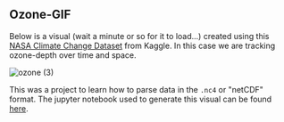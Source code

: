 ## Ozone-GIF

Below is a visual (wait a minute or so for it to load...) created using this [NASA Climate Change Dataset](https://www.kaggle.com/code/brsdincer/netcdf-information-and-analysis-climate-change/data) from Kaggle. In this case we are tracking ozone-depth over time and space.


![ozone (3)](https://user-images.githubusercontent.com/24558325/172584895-6d483f3f-8783-4b29-9fae-e0a25fceb642.gif)


This was a project to learn how to parse data in the `.nc4` or "netCDF" format. The jupyter notebook used to generate this visual can be found [here](https://www.kaggle.com/code/lewington/netcdf-information-and-analysis-climate-change). 
